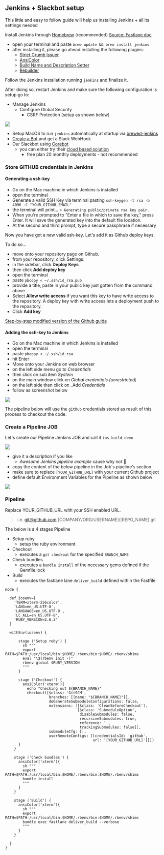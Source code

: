 ## Jenkins + Slackbot setup

This little and easy to follow guide will help us installing Jenkins + all its settings needed


Install Jenkins through [Homebrew](https://brew.sh) (recommended) [Source: Fastlane doc](https://docs.fastlane.tools/best-practices/continuous-integration/jenkins/#jenkins-integration)
  - open your terminal and paste `brew update && brew install jenkins`
  - after installing it, please go ahead installing the following plugins:
    - [Strict Crumb Issuer](https://plugins.jenkins.io/strict-crumb-issuer)
    - [AnsiColor](https://plugins.jenkins.io/ansicolor)
    - [Build Name and Description Setter](https://plugins.jenkins.io/build-name-setter)
    - [Rebuilder](https://plugins.jenkins.io/rebuild)

Follow the Jenkins installation running `jenkins` and finalize it.

After doing so, restart Jenkins and make sure the following configuration is setup go to:
- Manage Jenkins
  - Configure Global Security
    - CSRF Protection (setup as shown below)

![](/res/jenkins_crumb_check.png)

- Setup MacOS to run `jenkins` automatically at startup via [brewed-jenkins](https://github.com/fastlane/brewed-jenkins)
- [Create a Bot](Slack-Configuration.md) and get a Slack WebHook
- Our Slackbot using [Corebot](https://github.com/outofcoffee/corebot)
  - you can either try their [cloud based solution](https://www.remotebot.io)
    - free plan 20 monthly deployments - not recommended

### Store GITHUB credentials in Jenkins

#### Generating a ssh-key

- Go on the Mac machine in which Jenkins is installed
- open the terminal
- Generate a valid SSH Key via terminal pasting `ssh-keygen -t rsa -b 4096 -C "YOUR_GITHUB_EMAIL"`
- the terminal will print... `> Generating public/private rsa key pair.`
- When you're prompted to "Enter a file in which to save the key," press Enter. It will save the generated key into the default file location.
- At the second and third prompt, type a secure passphrase if necessary

Now you have got a new valid ssh-key. Let's add it as Github deploy keys.

To do so...
- move onto your repository page on Github.
- from your repository, click Settings.
- in the sidebar, click **Deploy Keys**
- then click **Add deploy key**
- open the terminal
- paste `pbcopy < ~/.ssh/id_rsa.pub`
- provide a title, paste in your public key just gotten from the command above
- Select **Allow write access** if you want this key to have write access to the repository. A deploy key with write access lets a deployment push to the repository.
- Click **Add key**

[Step-by-step modified version of the Github guide](https://developer.github.com/v3/guides/managing-deploy-keys/#setup-2)

#### Adding the ssh-key to Jenkins

- Go on the Mac machine in which Jenkins is installed
- open the terminal
- paste `pbcopy < ~/.ssh/id_rsa`
- hit Enter
- Move onto your Jenkins on web browser
- on the left side menu go to _Credentials_
- then click on sub item _System_
- on the main window click on _Global credentials (unrestricted)_
- on the left side then click on _Add _Credentials_
- follow as screenshot below

![](/res/adding_slackbot_user.png)

The pipeline below will use the `github` credentials stored as result of this process to checkout the code.

### Create a Pipeline JOB

Let's create our Pipeline Jenkins JOB and call it `ios_build_demo`

![](/res/ios_build_demo_pipeline.png)

- give it a description if you like
  - _Awesome Jenkins pipeline example_ cause why not 🤷
- copy the content of the below pipeline in the Job's pipeline's section
- make sure to replace `[YOUR_GITHUB_URL]` with your current Github project
- define default Environment Variables for the Pipeline as shown below

![](/res/pipeline_job_parameters.png)

### Pipeline

Replace YOUR_GITHUB_URL with your SSH enabled URL.

> i.e. git@github.com:[COMPANY/ORG/USERNAME]/[REPO_NAME].git

The below is a 4 stages Pipeline

- Setup ruby
  - setup the ruby environment
- Checkout
  - executes a `git checkout` for the specified `BRANCH_NAME`
- Check bundles
  - executes a `bundle install` of the necessary gems defined if the Gemfile.lock
- Build
  - executes the fastlane lane `deliver_build` defined within the Fastfile

```
node {

  def iosenv=[
    'TERM=xterm-256color',
    'LANG=en_US.UTF-8',
    'LANGUAGE=en_US.UTF-8',
    'LC_ALL=en_US.UTF-8',
    'RUBY_VERSION=2.6.3'
  ]

  withEnv(iosenv) {

      stage ('Setup ruby') {
        sh """
        export PATH=$PATH:/usr/local/bin:$HOME/.rbenv/bin:$HOME/.rbenv/shims
        eval "\$(rbenv init -)"
        rbenv global $RUBY_VERSION
        """
      }

      stage ('Checkout') {
        ansiColor('xterm'){
          echo "Checking out ${BRANCH_NAME}"
          checkout([$class: 'GitSCM',
                    branches: [[name: "${BRANCH_NAME}"]],
                    doGenerateSubmoduleConfigurations: false,
                    extensions: [[$class: 'CleanBeforeCheckout'],
                                 [$class: 'SubmoduleOption',
                                  disableSubmodules: false,
                                  recursiveSubmodules: true,
                                  reference: '',
                                  trackingSubmodules: false]],
                    submoduleCfg: [],
                    userRemoteConfigs: [[credentialsId: 'github',
                                        url: '[YOUR_GITHUB_URL]']]])
      }
    }

    stage ('Check bundles') {
      ansiColor('xterm'){
        sh """
        export PATH=$PATH:/usr/local/bin:$HOME/.rbenv/bin:$HOME/.rbenv/shims
        bundle install
        """
      }
    }

    stage ('Build') {
      ansiColor('xterm'){
        sh """
        export PATH=$PATH:/usr/local/bin:$HOME/.rbenv/bin:$HOME/.rbenv/shims
        bundle exec fastlane deliver_build --verbose
        """
      }
    }

  }
}
```
